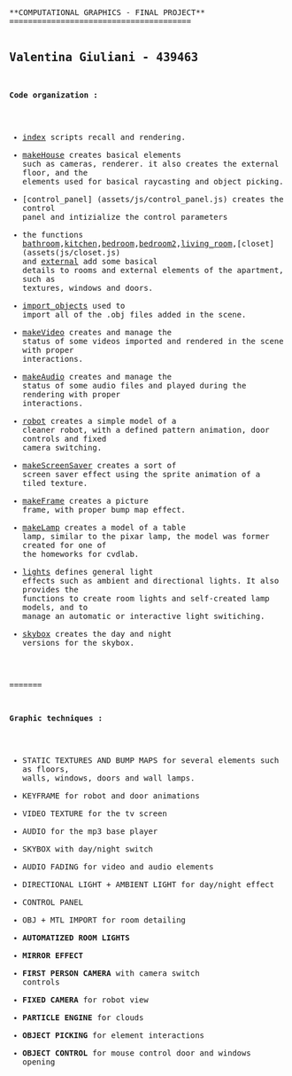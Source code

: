 
<!-- saved from url=(0081)https://raw.githubusercontent.com/cvdlab-cg/438541/master/final-project/Readme.md -->
<html><head><meta http-equiv="Content-Type" content="text/html; charset=UTF-8"></head><body><pre style="word-wrap: break-word; white-space: pre-wrap;">**COMPUTATIONAL GRAPHICS - FINAL PROJECT**
=======================================

Valentina Giuliani - 439463
--------------------------

**Code organization :**

* [index](index.html) scripts recall and rendering.
* [makeHouse](script/makeHouse.js) creates basical elements such as cameras, renderer. it also creates the external floor, and the elements used for basical raycasting and object picking.
* [control_panel] (assets/js/control_panel.js) creates the control panel and intizialize the control parameters
* the functions [bathroom](assets/js/bathroom.js),[kitchen](assets/js/hall_kitchen.js),[bedroom](assets/js/bedroom.js),[bedroom2](assets/js/bedroom2),[living_room](assets/js/living_room.js),[closet](assets(js/closet.js) and [external](assets/js/external.js) add some basical details to rooms and external elements of the apartment, such as textures, windows and doors.
* [import_objects](assets/js/import_objects.js) used to import all of the .obj files added in the scene.
* [makeVideo](assets/js/video.js) creates and manage the status of some videos imported and rendered in the scene with proper interactions.
* [makeAudio](assets/js/audio.js) creates and manage the status of some audio files and played during the rendering with proper interactions.
* [robot](assets/js/robot.js) creates a simple model of a cleaner robot, with a defined pattern animation, door controls and fixed camera switching.
* [makeScreenSaver](assets/js/screen.js) creates a sort of screen saver effect using the sprite animation of a tiled texture.
* [makeFrame](assets/js/makeFrame.js) creates a picture frame, with proper bump map effect.
* [makeLamp](assets/js/lamp.js) creates a model of a table lamp, similar to the pixar lamp, the model was former created for one of the homeworks for cvdlab.
* [lights](assets/js/lights.js) defines general light effects such as ambient and directional lights. It also provides the functions to create room lights and self-created lamp models, and to manage an automatic or interactive light switiching.
* [skybox](assets/js/skybox.js) creates the day and night versions for the skybox.

=======

**Graphic techniques :**

* STATIC TEXTURES AND BUMP MAPS for several elements such as floors, walls, windows, doors and wall lamps. 
* KEYFRAME for robot and door animations
* VIDEO TEXTURE for the tv screen
* AUDIO for the mp3 base player
* SKYBOX with day/night switch
* AUDIO FADING for video and audio elements
* DIRECTIONAL LIGHT + AMBIENT LIGHT for day/night effect
* CONTROL PANEL
* OBJ + MTL IMPORT for room detailing
* **AUTOMATIZED ROOM LIGHTS** 
* **MIRROR EFFECT** 
* **FIRST PERSON CAMERA** with camera switch controls
* **FIXED CAMERA** for robot view
* **PARTICLE ENGINE** for clouds
* **OBJECT PICKING** for element interactions
* **OBJECT CONTROL** for mouse control door and windows opening

</pre></body></html>